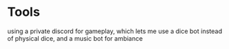 # Tools

using a private discord for gameplay, which lets me use a dice bot instead of physical dice, and a music bot for ambiance
